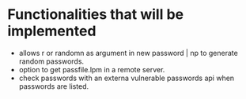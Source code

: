 # Functionalities that will be implemented
* allows r or randomn as argument in new password | np to generate random passwords.
* option to get passfile.lpm in a remote server.
* check passwords with an externa vulnerable passwords api when passwords are listed.

